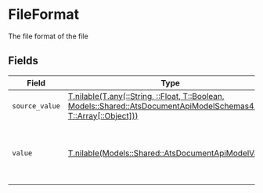 # FileFormat

The file format of the file


## Fields

| Field                                                                                                                                                                            | Type                                                                                                                                                                             | Required                                                                                                                                                                         | Description                                                                                                                                                                      | Example                                                                                                                                                                          |
| -------------------------------------------------------------------------------------------------------------------------------------------------------------------------------- | -------------------------------------------------------------------------------------------------------------------------------------------------------------------------------- | -------------------------------------------------------------------------------------------------------------------------------------------------------------------------------- | -------------------------------------------------------------------------------------------------------------------------------------------------------------------------------- | -------------------------------------------------------------------------------------------------------------------------------------------------------------------------------- |
| `source_value`                                                                                                                                                                   | [T.nilable(T.any(::String, ::Float, T::Boolean, Models::Shared::AtsDocumentApiModelSchemas4, T::Array[::Object]))](../../models/shared/atsdocumentapimodelschemassourcevalue.md) | :heavy_minus_sign:                                                                                                                                                               | N/A                                                                                                                                                                              | abc                                                                                                                                                                              |
| `value`                                                                                                                                                                          | [T.nilable(Models::Shared::AtsDocumentApiModelValue)](../../models/shared/atsdocumentapimodelvalue.md)                                                                           | :heavy_minus_sign:                                                                                                                                                               | The file format of the file, expressed as a file extension                                                                                                                       | pdf                                                                                                                                                                              |